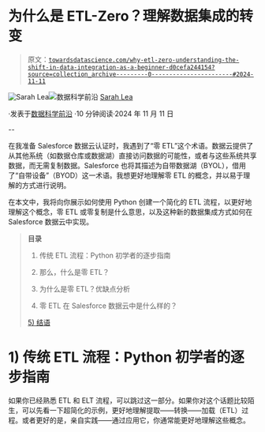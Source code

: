 # 为什么是 ETL-Zero？理解数据集成的转变

> 原文：[`towardsdatascience.com/why-etl-zero-understanding-the-shift-in-data-integration-as-a-beginner-d0cefa244154?source=collection_archive---------0-----------------------#2024-11-11`](https://towardsdatascience.com/why-etl-zero-understanding-the-shift-in-data-integration-as-a-beginner-d0cefa244154?source=collection_archive---------0-----------------------#2024-11-11)

[](https://medium.com/@schuerch_sarah?source=post_page---byline--d0cefa244154--------------------------------)![Sarah Lea](https://medium.com/@schuerch_sarah?source=post_page---byline--d0cefa244154--------------------------------)[](https://towardsdatascience.com/?source=post_page---byline--d0cefa244154--------------------------------)![数据科学前沿](https://towardsdatascience.com/?source=post_page---byline--d0cefa244154--------------------------------) [Sarah Lea](https://medium.com/@schuerch_sarah?source=post_page---byline--d0cefa244154--------------------------------)

·发表于[数据科学前沿](https://towardsdatascience.com/?source=post_page---byline--d0cefa244154--------------------------------) ·10 分钟阅读·2024 年 11 月 11 日

--

在我准备 Salesforce 数据云认证时，我遇到了“零 ETL”这个术语。数据云提供了从其他系统（如数据仓库或数据湖）直接访问数据的可能性，或者与这些系统共享数据，而无需复制数据。Salesforce 也将其描述为自带数据湖（BYOL），借用了“自带设备”（BYOD）这一术语。我想更好地理解零 ETL 的概念，并以易于理解的方式进行说明。

在本文中，我将向你展示如何使用 Python 创建一个简化的 ETL 流程，以更好地理解这个概念，零 ETL 或零复制是什么意思，以及这种新的数据集成方式如何在 Salesforce 数据云中实现。

> **目录**
> 
> 1) 传统 ETL 流程：Python 初学者的逐步指南
> 
> 2) 那么，什么是零 ETL？
> 
> 3) 为什么是零 ETL？优缺点分析
> 
> 4) 零 ETL 在 Salesforce 数据云中是什么样的？
> 
> [5) 结语](http://1db1)

# 1) 传统 ETL 流程：Python 初学者的逐步指南

如果你已经熟悉 ETL 和 ELT 流程，可以跳过这一部分。如果你对这个话题比较陌生，可以先看一下超简化的示例，更好地理解提取——转换——加载（ETL）过程。或者更好的是，亲自实践——通过应用它，你通常能更好地理解这些概念。
